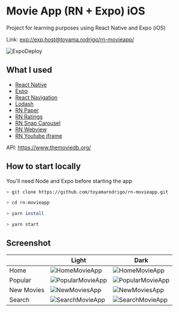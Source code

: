 # Movie App (RN + Expo) iOS

Project for learning purposes using React Native and Expo (iOS)

Link: <exp://exp.host@toyama.rodrigo/rn-movieapp/>

![ExpoDeploy](https://i.imgur.com/Iuh5pBH.png)

## What I used

* [React Native](https://reactnative.dev)
* [Expo](https://expo.io)
* [React Navigation](https://reactnavigation.org)
* [Lodash](https://lodash.com)
* [RN Paper](https://reactnativepaper.com)
* [RN Ratings](https://github.com/Monte9/react-native-ratings#readme)
* [RN Snap Carousel](https://github.com/meliorence/react-native-snap-carousel)
* [RN Webview](https://docs.expo.io/versions/latest/sdk/webview/)
* [RN Youtube iframe](https://lonelycpp.github.io/react-native-youtube-iframe/)

API: <https://www.themoviedb.org/>

## How to start locally

You'll need Node and Expo before starting the app

```sh
> git clone https://github.com/toyamarodrigo/rn-movieapp.git

> cd rn-movieapp

> yarn install 

> yarn start
```

## Screenshot

|            | Light | Dark |
|------------|-------|------|
| Home       |  ![HomeMovieApp](https://i.imgur.com/tyBPNaF.png)     |   ![HomeMovieApp](https://i.imgur.com/nbWO00E.png)   |
| Popular    |   ![PopularMovieApp](https://i.imgur.com/uGATA5R.png)    |   ![PopularMovieApp](https://i.imgur.com/JCPdrmp.png)   |
| New Movies |   ![NewMoviesApp](https://i.imgur.com/n1qKXCQ.png)    |   ![NewMoviesApp](https://i.imgur.com/4lP8t8Z.png)   |
| Search     |   ![SearchMovieApp](https://i.imgur.com/67iX2Vo.png)    |   ![SearchMovieApp](https://i.imgur.com/x8KACOz.png)   |
